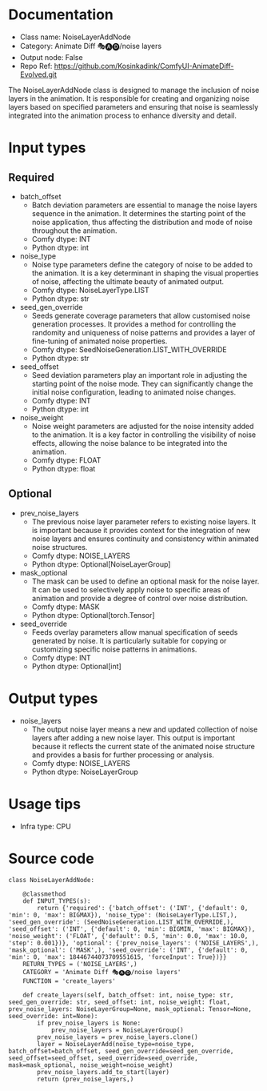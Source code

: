 # Documentation
- Class name: NoiseLayerAddNode
- Category: Animate Diff 🎭🅐🅓/noise layers
- Output node: False
- Repo Ref: https://github.com/Kosinkadink/ComfyUI-AnimateDiff-Evolved.git

The NoiseLayerAddNode class is designed to manage the inclusion of noise layers in the animation. It is responsible for creating and organizing noise layers based on specified parameters and ensuring that noise is seamlessly integrated into the animation process to enhance diversity and detail.

# Input types
## Required
- batch_offset
    - Batch deviation parameters are essential to manage the noise layers sequence in the animation. It determines the starting point of the noise application, thus affecting the distribution and mode of noise throughout the animation.
    - Comfy dtype: INT
    - Python dtype: int
- noise_type
    - Noise type parameters define the category of noise to be added to the animation. It is a key determinant in shaping the visual properties of noise, affecting the ultimate beauty of animated output.
    - Comfy dtype: NoiseLayerType.LIST
    - Python dtype: str
- seed_gen_override
    - Seeds generate coverage parameters that allow customised noise generation processes. It provides a method for controlling the randomity and uniqueness of noise patterns and provides a layer of fine-tuning of animated noise properties.
    - Comfy dtype: SeedNoiseGeneration.LIST_WITH_OVERRIDE
    - Python dtype: str
- seed_offset
    - Seed deviation parameters play an important role in adjusting the starting point of the noise mode. They can significantly change the initial noise configuration, leading to animated noise changes.
    - Comfy dtype: INT
    - Python dtype: int
- noise_weight
    - Noise weight parameters are adjusted for the noise intensity added to the animation. It is a key factor in controlling the visibility of noise effects, allowing the noise balance to be integrated into the animation.
    - Comfy dtype: FLOAT
    - Python dtype: float
## Optional
- prev_noise_layers
    - The previous noise layer parameter refers to existing noise layers. It is important because it provides context for the integration of new noise layers and ensures continuity and consistency within animated noise structures.
    - Comfy dtype: NOISE_LAYERS
    - Python dtype: Optional[NoiseLayerGroup]
- mask_optional
    - The mask can be used to define an optional mask for the noise layer. It can be used to selectively apply noise to specific areas of animation and provide a degree of control over noise distribution.
    - Comfy dtype: MASK
    - Python dtype: Optional[torch.Tensor]
- seed_override
    - Feeds overlay parameters allow manual specification of seeds generated by noise. It is particularly suitable for copying or customizing specific noise patterns in animations.
    - Comfy dtype: INT
    - Python dtype: Optional[int]

# Output types
- noise_layers
    - The output noise layer means a new and updated collection of noise layers after adding a new noise layer. This output is important because it reflects the current state of the animated noise structure and provides a basis for further processing or analysis.
    - Comfy dtype: NOISE_LAYERS
    - Python dtype: NoiseLayerGroup

# Usage tips
- Infra type: CPU

# Source code
```
class NoiseLayerAddNode:

    @classmethod
    def INPUT_TYPES(s):
        return {'required': {'batch_offset': ('INT', {'default': 0, 'min': 0, 'max': BIGMAX}), 'noise_type': (NoiseLayerType.LIST,), 'seed_gen_override': (SeedNoiseGeneration.LIST_WITH_OVERRIDE,), 'seed_offset': ('INT', {'default': 0, 'min': BIGMIN, 'max': BIGMAX}), 'noise_weight': ('FLOAT', {'default': 0.5, 'min': 0.0, 'max': 10.0, 'step': 0.001})}, 'optional': {'prev_noise_layers': ('NOISE_LAYERS',), 'mask_optional': ('MASK',), 'seed_override': ('INT', {'default': 0, 'min': 0, 'max': 18446744073709551615, 'forceInput': True})}}
    RETURN_TYPES = ('NOISE_LAYERS',)
    CATEGORY = 'Animate Diff 🎭🅐🅓/noise layers'
    FUNCTION = 'create_layers'

    def create_layers(self, batch_offset: int, noise_type: str, seed_gen_override: str, seed_offset: int, noise_weight: float, prev_noise_layers: NoiseLayerGroup=None, mask_optional: Tensor=None, seed_override: int=None):
        if prev_noise_layers is None:
            prev_noise_layers = NoiseLayerGroup()
        prev_noise_layers = prev_noise_layers.clone()
        layer = NoiseLayerAdd(noise_type=noise_type, batch_offset=batch_offset, seed_gen_override=seed_gen_override, seed_offset=seed_offset, seed_override=seed_override, mask=mask_optional, noise_weight=noise_weight)
        prev_noise_layers.add_to_start(layer)
        return (prev_noise_layers,)
```